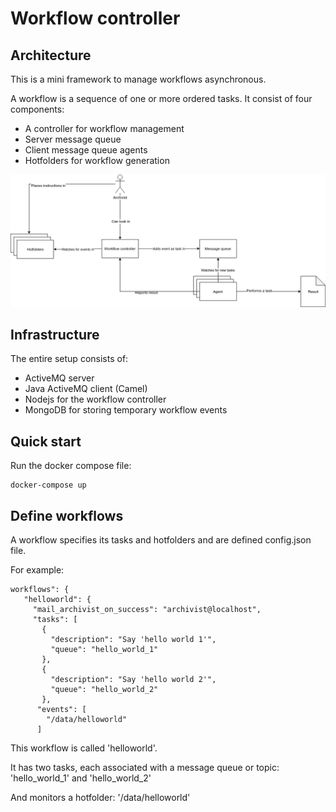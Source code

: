 # Workflow controller

## Architecture
This is a mini framework to manage workflows asynchronous.

A workflow is a sequence of one or more ordered tasks. It consist of four components:

* A controller for workflow management
* Server message queue
* Client message queue agents
* Hotfolders for workflow generation

![Sequence diagram](workflow-controller.png "Workflow controller sequence diagram")

## Infrastructure
The entire setup consists of:

* ActiveMQ server
* Java ActiveMQ client (Camel)
* Nodejs for the workflow controller 
* MongoDB for storing temporary workflow events

## Quick start

Run the docker compose file:

    docker-compose up

## Define workflows
A workflow specifies its tasks and hotfolders and are defined config.json file.

For example:

    workflows": {
       "helloworld": {
         "mail_archivist_on_success": "archivist@localhost",
         "tasks": [
           {
             "description": "Say 'hello world 1'",
             "queue": "hello_world_1"
           },
           {
             "description": "Say 'hello world 2'",
             "queue": "hello_world_2"
           },
          "events": [
            "/data/helloworld"
          ]

This workflow is called 'helloworld'.

It has two tasks, each associated with a message queue or topic: 'hello_world_1' and 'hello_world_2'

And monitors a hotfolder: '/data/helloworld'

